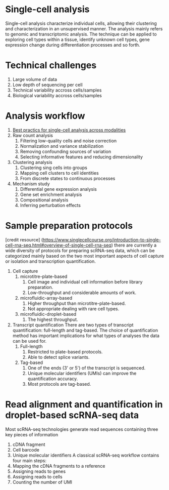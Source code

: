 # Single-cell analysis
Single-cell analysis characterize individual cells, allowing their clustering and characterization in an unsupervised manner. The analysis mainly refers to genomic and transcriptomic analysis. The technique can be applied to exploring cell types within a tissue, identify unknown cell types, gene expression change during differentiation processes and so forth. 
# Technical challenges
1. Large volume of data
2. Low depth of sequencing per cell
3. Technical variability accross cells/samples
4. Biological variability accross cells/samples
# Analysis workflow
1. [Best practics for single-cell analysis across modalities](https://www.nature.com/articles/s41576-023-00586-w)
2. Raw count analysis
    1. Filtering low-quality cells and noise correction
    2. Normalization and variance stabilization
    3. Removing confounding sources of variation
    4. Selecting informative features and reducing dimensionality
3. Clustering analysis
    1. Clustering sing cells into groups
    2. Mapping cell clusters to cell identities
    3. From discrete states to continuous processes
4. Mechanism study
    1. Differential gene expression analysis
    2. Gene set enrichment analysis
    3. Compositional analysis
    4. Inferring perturbation effects
# Sample preparation protocols
[credit resource] (https://www.singlecellcourse.org/introduction-to-single-cell-rna-seq.html#overview-of-single-cell-rna-seq)
there are currently a wide diversity of protocols for preparing scRNA-seq data, which can be categorized mainly based on the two most important aspects of cell capture or isolation and transcription quantification.
1. Cell capture
    1. microtitre-plate-based
        1. Cell image and individual cell information before library preparation.
        2. Low-throughput and considerable amounts of work.
    2. microfluidic-array-based
        1. Higher throughput than microtitre-plate-based.
        2. Not appropriate dealing with rare cell types.
    3. microfluidic-droplet-based
        1. The highest throughput. 
2. Transcript quantification
There are two types of transcript quantification: full-length and tag-based. The choice of quantification method has important implications for what types of analyses the data can be used for. 
    1. Full-length
        1. Restricted to plate-based protocols. 
        2. Able to detect splice variants.
    2. Tag-based
        1. One of the ends (3' or 5') of the transcript is sequenced. 
        2. Unique molecular identifiers (UMIs) can improve the quantification accuracy.
        3. Most protocols are tag-based. 
# Read alignment and quantification in droplet-based scRNA-seq data
Most scRNA-seq technologies generate read sequences containing three key pieces of information
1. cDNA fragment
2. Cell barcode
3. Unique molecular identifiers
A classical scRNA-seq workflow contains four main steps:
1. Mapping the cDNA fragments to a reference
2. Assigning reads to genes
3. Assigning reads to cells
4. Counting the number of UMI






